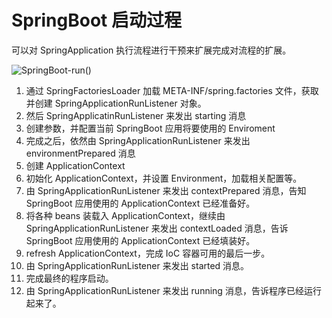 # SpringBoot 启动过程

可以对 SpringApplication 执行流程进行干预来扩展完成对流程的扩展。

![SpringBoot-run\(\)](../../.gitbook/assets/springbootrun.png)

1. 通过 SpringFactoriesLoader 加载 META-INF/spring.factories 文件，获取并创建 SpringApplicationRunListener 对象。
2. 然后 SpringApplicatinRunListener 来发出 starting 消息
3. 创建参数，并配置当前 SpringBoot 应用将要使用的 Enviroment
4. 完成之后，依然由 SpringApplicationRunListener 来发出 environmentPrepared 消息
5. 创建 ApplicationContext
6. 初始化 ApplicationContext，并设置 Environment，加载相关配置等。
7. 由 SpringApplicationRunListener 来发出 contextPrepared 消息，告知 SpringBoot 应用使用的 ApplicationContext 已经准备好。
8. 将各种 beans 装载入 ApplicationContext，继续由 SpringApplicationRunListener 来发出 contextLoaded 消息，告诉 SpringBoot 应用使用的 ApplicationContext 已经填装好。
9. refresh ApplicationContext，完成 IoC 容器可用的最后一步。
10. 由 SpringApplicationRunListener 来发出 started 消息。
11. 完成最终的程序启动。
12. 由 SpringApplicationRunListener 来发出 running 消息，告诉程序已经运行起来了。

